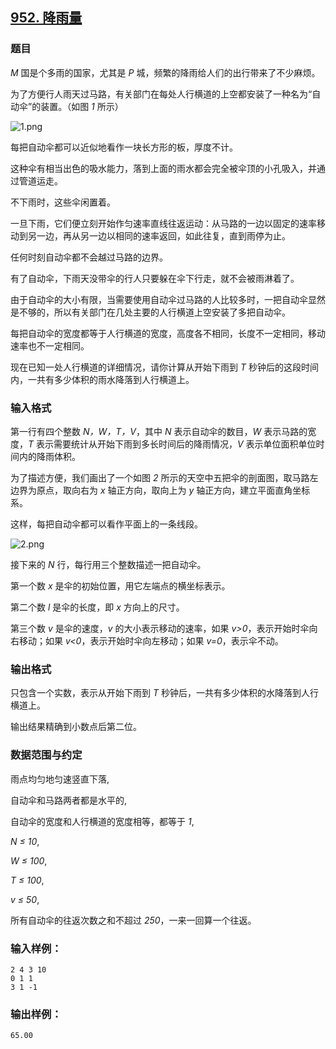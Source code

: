 ## [952. 降雨量](https://www.acwing.com/problem/content/954/)

### 题目

*M* 国是个多雨的国家，尤其是 *P* 城，频繁的降雨给人们的出行带来了不少麻烦。

为了方便行人雨天过马路，有关部门在每处人行横道的上空都安装了一种名为“自动伞”的装置。（如图 *1* 所示）

 ![1.png](https://cdn.acwing.com/media/article/image/2019/09/02/19_c59d1170cd-1.png)

每把自动伞都可以近似地看作一块长方形的板，厚度不计。

这种伞有相当出色的吸水能力，落到上面的雨水都会完全被伞顶的小孔吸入，并通过管道运走。

不下雨时，这些伞闲置着。

一旦下雨，它们便立刻开始作匀速率直线往返运动：从马路的一边以固定的速率移动到另一边，再从另一边以相同的速率返回，如此往复，直到雨停为止。

任何时刻自动伞都不会越过马路的边界。

有了自动伞，下雨天没带伞的行人只要躲在伞下行走，就不会被雨淋着了。

由于自动伞的大小有限，当需要使用自动伞过马路的人比较多时，一把自动伞显然是不够的，所以有关部门在几处主要的人行横道上空安装了多把自动伞。

每把自动伞的宽度都等于人行横道的宽度，高度各不相同，长度不一定相同，移动速率也不一定相同。

现在已知一处人行横道的详细情况，请你计算从开始下雨到 *T* 秒钟后的这段时间内，一共有多少体积的雨水降落到人行横道上。

### 输入格式

第一行有四个整数 *N，W，T，V*，其中 *N* 表示自动伞的数目，*W* 表示马路的宽度，*T* 表示需要统计从开始下雨到多长时间后的降雨情况，*V* 表示单位面积单位时间内的降雨体积。

为了描述方便，我们画出了一个如图 *2* 所示的天空中五把伞的剖面图，取马路左边界为原点，取向右为 *x* 轴正方向，取向上为 *y* 轴正方向，建立平面直角坐标系。

这样，每把自动伞都可以看作平面上的一条线段。

 ![2.png](https://cdn.acwing.com/media/article/image/2019/09/02/19_4d6c64accd-2.png)

接下来的 *N* 行，每行用三个整数描述一把自动伞。

第一个数 *x* 是伞的初始位置，用它左端点的横坐标表示。

第二个数 *l* 是伞的长度，即 *x* 方向上的尺寸。

第三个数 *v* 是伞的速度，*v* 的大小表示移动的速率，如果 *v>0*，表示开始时伞向右移动；如果 *v<0*，表示开始时伞向左移动；如果 *v=0*，表示伞不动。

### 输出格式

只包含一个实数，表示从开始下雨到 *T* 秒钟后，一共有多少体积的水降落到人行横道上。

输出结果精确到小数点后第二位。

### 数据范围与约定

雨点均匀地匀速竖直下落,

自动伞和马路两者都是水平的,

自动伞的宽度和人行横道的宽度相等，都等于 *1*,

*N ≤ 10*,

*W ≤ 100*,

*T ≤ 100*,

*v ≤ 50*,

所有自动伞的往返次数之和不超过 *250*，一来一回算一个往返。

### 输入样例：

```
2 4 3 10
0 1 1
3 1 -1
```

### 输出样例：

```
65.00
```
